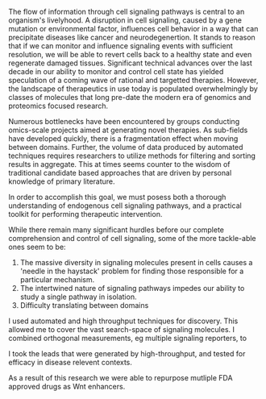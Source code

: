 <!-- What is the Problem -->
The flow of information through cell signaling pathways is central to an organism's livelyhood. A disruption in cell signaling, caused by a gene mutation or environmental factor, influences cell behavior in a way that can precipitate diseases like cancer and neurodegenertion. It stands to reason that if we can monitor and influence signaling events with sufficient resolution, we will be able to revert cells back to a healthy state and even regenerate damaged tissues. Significant technical advances over the last decade in our ability to monitor and control cell state has yielded speculation of a coming wave of rational and targetted therapies. However, the landscape of therapeutics in use today is populated overwhelmingly by classes of molecules that long pre-date the modern era of genomics and proteomics focused research.

<!-- Why is the problem hard? -->
Numerous bottlenecks have been encountered by groups conducting omics-scale projects aimed at generating novel therapies. As sub-fields have developed quickly, there is a fragmentation effect when moving between domains. Further, the volume of data produced by automated techniques requires researchers to utilize methods for filtering and sorting results in aggregate. This at times seems counter to the wisdom of traditional candidate based approaches that are driven by personal knowledge of primary literature. 

<!-- What is your approach/result to solving this problem? -->
 In order to accomplish this goal, we must posess both a thorough understanding of endogenous cell signaling pathways, and a practical toolkit for performing therapeutic intervention.

 While there remain many significant hurdles before our complete comprehension and control of cell signaling, some of the more tackle-able ones seem to be:

1. The massive diversity in signaling molecules present in cells causes a 'needle in the haystack' problem for finding those responsible for a particular mechanism.
2. The intertwined nature of signaling pathways impedes our ability to study a single pathway in isolation.
3. Difficulty translating between domains

I used automated and high throughput techniques for discovery. This allowed me to cover the vast search-space of signaling molecules. I combined orthogonal measurements, eg multiple signaling reporters, to 

I took the leads that were generated by high-throughput, and tested for efficacy in disease relevent contexts.

<!-- What is the consequence of your approach? -->
As a result of this research we were able to repurpose mutliple FDA approved drugs as Wnt enhancers.